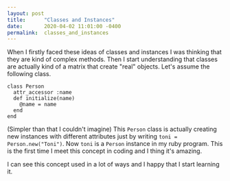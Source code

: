 ```yaml
---
layout: post
title:      "Classes and Instances"
date:       2020-04-02 11:01:00 -0400
permalink:  classes_and_instances
---
```



When I firstly faced these ideas of classes and instances I was thinking that they are kind of complex methods. Then I start understanding that classes are actually kind of a matrix that create "real" objects.
Let's assume the following class.
```
class Person
  attr_accessor :name
  def initialize(name)
    @name = name
  end
end
```
(Simpler than that I couldn't imagine) This `Person` class is actually creating new instances with different attributes just by writing `toni = Person.new("Toni")`. Now `toni` is a `Person` instance in my ruby program.
This is the first time I meet this concept in coding and I thing it's amazing. 

I can see this concept used in a lot of ways and I happy that I start learning it. 

